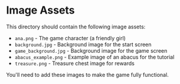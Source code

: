 # Image Assets

This directory should contain the following image assets:

- `ana.png` - The game character (a friendly girl)
- `background.jpg` - Background image for the start screen
- `game_background.jpg` - Background image for the game screen
- `abacus_example.png` - Example image of an abacus for the tutorial
- `treasure.png` - Treasure chest image for rewards

You'll need to add these images to make the game fully functional.